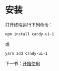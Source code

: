 # 安装

打开终端运行下列命令：

```bash
npm install candy-ui-1
```

或

```bash
yarn add candy-ui-1
```

下一节：[开始使用](#/doc/get-started)
